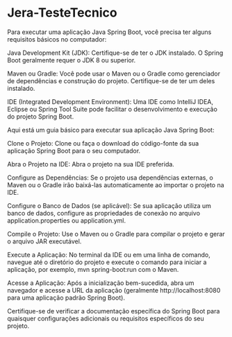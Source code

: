 # Jera-TesteTecnico
Para executar uma aplicação Java Spring Boot, você precisa ter alguns requisitos básicos no computador:

Java Development Kit (JDK): Certifique-se de ter o JDK instalado. O Spring Boot geralmente requer o JDK 8 ou superior.

Maven ou Gradle: Você pode usar o Maven ou o Gradle como gerenciador de dependências e construção do projeto. Certifique-se de ter um deles instalado.

IDE (Integrated Development Environment): Uma IDE como IntelliJ IDEA, Eclipse ou Spring Tool Suite pode facilitar o desenvolvimento e execução do projeto Spring Boot.

Aqui está um guia básico para executar sua aplicação Java Spring Boot:

Clone o Projeto: Clone ou faça o download do código-fonte da sua aplicação Spring Boot para o seu computador.

Abra o Projeto na IDE: Abra o projeto na sua IDE preferida.

Configure as Dependências: Se o projeto usa dependências externas, o Maven ou o Gradle irão baixá-las automaticamente ao importar o projeto na IDE.

Configure o Banco de Dados (se aplicável): Se sua aplicação utiliza um banco de dados, configure as propriedades de conexão no arquivo application.properties ou application.yml.

Compile o Projeto: Use o Maven ou o Gradle para compilar o projeto e gerar o arquivo JAR executável.

Execute a Aplicação: No terminal da IDE ou em uma linha de comando, navegue até o diretório do projeto e execute o comando para iniciar a aplicação, por exemplo, mvn spring-boot:run com o Maven.

Acesse a Aplicação: Após a inicialização bem-sucedida, abra um navegador e acesse a URL da aplicação (geralmente http://localhost:8080 para uma aplicação padrão Spring Boot).

Certifique-se de verificar a documentação específica do Spring Boot para quaisquer configurações adicionais ou requisitos específicos do seu projeto.